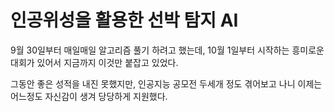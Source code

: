 # 인공위성을 활용한 선박 탐지 AI

9월 30일부터 매일매일 알고리즘 풀기 하려고 했는데,
10월 1일부터 시작하는 흥미로운 대회가 있어서 지금까지 이것만 붙잡고 있었다.

그동안 좋은 성적을 내진 못했지만, 인공지능 공모전 두세개 정도 겪어보고 나니 이제는 어느정도 자신감이 생겨
당당하게 지원했다.

